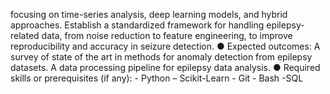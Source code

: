 focusing on time-series analysis, deep learning models, and hybrid approaches.
Establish a standardized framework for handling epilepsy-related data, from noise
reduction to feature engineering, to improve reproducibility and accuracy in seizure
detection.
● Expected outcomes: A survey of state of the art in methods for anomaly
detection from epilepsy datasets. A data processing pipeline for epilepsy data
analysis.
● Required skills or prerequisites (if any): - Python – Scikit-Learn - Git - Bash
-SQL